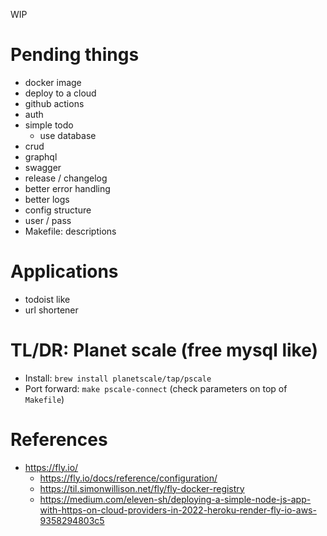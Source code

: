 WIP

# Pending things

- docker image
- deploy to a cloud
- github actions
- auth
- simple todo
  - use database
- crud
- graphql
- swagger
- release / changelog
- better error handling
- better logs
- config structure
- user / pass
- Makefile: descriptions


# Applications

- todoist like
- url shortener

# TL/DR: Planet scale (free mysql like)

- Install: `brew install planetscale/tap/pscale`
- Port forward: `make pscale-connect` (check parameters on top of `Makefile`)

# References

- https://fly.io/
  - https://fly.io/docs/reference/configuration/
  - https://til.simonwillison.net/fly/fly-docker-registry
  - https://medium.com/eleven-sh/deploying-a-simple-node-js-app-with-https-on-cloud-providers-in-2022-heroku-render-fly-io-aws-9358294803c5